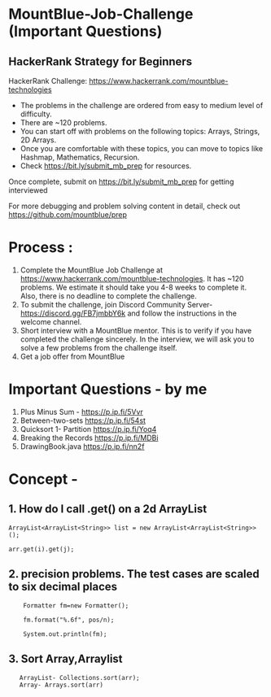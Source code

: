 # MountBlue-Job-Challenge (Important Questions)
## HackerRank Strategy for Beginners

HackerRank Challenge: https://www.hackerrank.com/mountblue-technologies

* The problems in the challenge are ordered from easy to medium level of difficulty. 
* There are ~120 problems.
* You can start off with problems on the following topics: Arrays, Strings, 2D Arrays.
* Once you are comfortable with these topics, you can move to topics like Hashmap, Mathematics, Recursion. 
* Check https://bit.ly/submit_mb_prep for resources.

Once complete, submit on https://bit.ly/submit_mb_prep for getting interviewed

For more debugging and problem solving content in detail, check out https://github.com/mountblue/prep

# Process :
1. Complete the MountBlue Job Challenge at https://www.hackerrank.com/mountblue-technologies. It has ~120 problems. We estimate it should take you 4-8 weeks to complete it. Also, there is no deadline to complete the challenge.
2. To submit the challenge, join Discord Community Server- https://discord.gg/FB7jmbbY6k and follow the instructions in the welcome channel.
3. Short interview with a MountBlue mentor. This is to verify if you have completed the challenge sincerely. In the interview, we will ask you to solve a few problems from the challenge itself.
4. Get a job offer from MountBlue

# Important Questions - by me

1. Plus Minus Sum - https://p.ip.fi/5Vvr
2. Between-two-sets https://p.ip.fi/54st
3. Quicksort 1- Partition https://p.ip.fi/Yoq4
4. Breaking the Records  https://p.ip.fi/MDBi
5. DrawingBook.java https://p.ip.fi/nn2f

# Concept -
## 1. How do I call .get() on a 2d ArrayList

    ArrayList<ArrayList<String>> list = new ArrayList<ArrayList<String>>();
    
    arr.get(i).get(j);
    
 ## 2. precision problems. The test cases are scaled to six decimal places
        Formatter fm=new Formatter();
        
        fm.format("%.6f", pos/n);
        
        System.out.println(fm);
        
 ## 3. Sort Array,Arraylist
       ArrayList- Collections.sort(arr);
       Array- Arrays.sort(arr)
        
